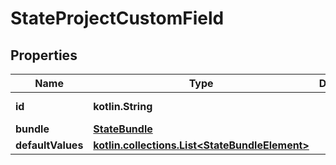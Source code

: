 
# StateProjectCustomField

## Properties
Name | Type | Description | Notes
------------ | ------------- | ------------- | -------------
**id** | **kotlin.String** |  |  [optional] [readonly]
**bundle** | [**StateBundle**](StateBundle.md) |  |  [optional]
**defaultValues** | [**kotlin.collections.List&lt;StateBundleElement&gt;**](StateBundleElement.md) |  |  [optional]




